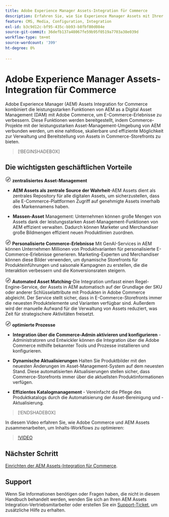 ```yaml
---
title: Adobe Experience Manager Assets-Integration für Commerce
description: Erfahren Sie, wie Sie Experience Manager Assets mit Ihrer  [!DNL Commerce]  integrieren können, um auf unzählige Medien-Assets zur Verwendung in Ihrem Store zuzugreifen.
feature: CMS, Media, Configuration, Integration
exl-id: b3c9d12c-bf95-435c-bb93-b8fbf80d084e
source-git-commit: 36defb137a48067fe59b95f0519a7703a38e039d
workflow-type: tm+mt
source-wordcount: '399'
ht-degree: 0%

---
```


# Adobe Experience Manager Assets-Integration für Commerce

Adobe Experience Manager (AEM) Assets Integration for Commerce kombiniert die leistungsstarken Funktionen von AEM as a Digital Asset Management (DAM) mit Adobe Commerce, um E-Commerce-Erlebnisse zu verbessern. Diese Funktionen werden bereitgestellt, indem Commerce-Projekte mit der leistungsstarken Asset-Management-Umgebung von AEM verbunden werden, um eine nahtlose, skalierbare und effiziente Möglichkeit zur Verwaltung und Bereitstellung von Assets in Commerce-Storefronts zu bieten.

>[!BEGINSHADEBOX]

## Die wichtigsten geschäftlichen Vorteile

![check](assets/icon-check.png) **zentralisiertes Asset-Management**

- **AEM Assets als zentrale Source der Wahrheit**-AEM Assets dient als zentrales Repository für alle digitalen Assets, um sicherzustellen, dass alle E-Commerce-Plattformen Zugriff auf genehmigte Assets innerhalb des Markennamens haben.

- **Massen-Asset** Management: Unternehmen können große Mengen von Assets dank der leistungsstarken Asset-Management-Funktionen von AEM effizient verwalten. Dadurch können Marketer und Merchandiser große Bildmengen effizient neuen Produktlinien zuordnen.

![check](assets/icon-check.png) **Personalisierte Commerce-Erlebnisse** Mit GenAI-Services in AEM können Unternehmen Millionen von Produktvarianten für personalisierte E-Commerce-Erlebnisse generieren. Marketing-Experten und Merchandiser können diese Bilder verwenden, um dynamische Storefronts für Produkteinführungen und saisonale Kampagnen zu erstellen, die die Interaktion verbessern und die Konversionsraten steigern.

![check](assets/icon-check.png) **Automated Asset Matching**-Die Integration umfasst einen Regel-Engine-Service, der Assets in AEM automatisch auf der Grundlage der SKU oder anderer Schlüsselattribute mit Produkten in Adobe Commerce abgleicht. Der Service stellt sicher, dass in E-Commerce-Storefronts immer die neuesten Produktelemente und Varianten verfügbar sind. Außerdem wird der manuelle Aufwand für die Verwaltung von Assets reduziert, was Zeit für strategischere Aktivitäten freisetzt.

![check](assets/icon-check.png) **optimierte Prozesse**

- **Integration über die Commerce-Admin aktivieren und konfigurieren** -Administratoren und Entwickler können die Integration über die Adobe Commerce mithilfe bekannter Tools und Prozesse installieren und konfigurieren.

- **Dynamische Aktualisierungen** Halten Sie Produktbilder mit den neuesten Änderungen im Asset-Management-System auf dem neuesten Stand. Diese automatisierten Aktualisierungen stellen sicher, dass Commerce-Storefronts immer über die aktuellsten Produktinformationen verfügen.

- **Effizientes Katalogmanagement** - Vereinfacht die Pflege des Produktkatalogs durch die Automatisierung der Asset-Bereinigung und -Aktualisierung.

>[!ENDSHADEBOX]

In diesem Video erfahren Sie, wie Adobe Commerce und AEM Assets zusammenarbeiten, um Inhalts-Workflows zu optimieren:

>[!VIDEO](https://video.tv.adobe.com/v/3447896?captions=ger)

## Nächster Schritt

[Einrichten der AEM Assets-Integration für Commerce](aem-assets-getting-started.md).

## Support

Wenn Sie Informationen benötigen oder Fragen haben, die nicht in diesem Handbuch behandelt werden, wenden Sie sich an Ihren AEM Assets Integration-Vertriebsmitarbeiter oder erstellen Sie ein [Support-Ticket](https://experienceleague.adobe.com/docs/commerce-knowledge-base/kb/help-center-guide/magento-help-center-user-guide.html?lang=de#submit-ticket), um zusätzliche Hilfe zu erhalten.
